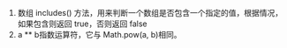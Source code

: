 1. 数组 includes() 方法，用来判断一个数组是否包含一个指定的值，根据情况，如果包含则返回 true，否则返回 false
2. a ** b指数运算符，它与 Math.pow(a, b)相同。